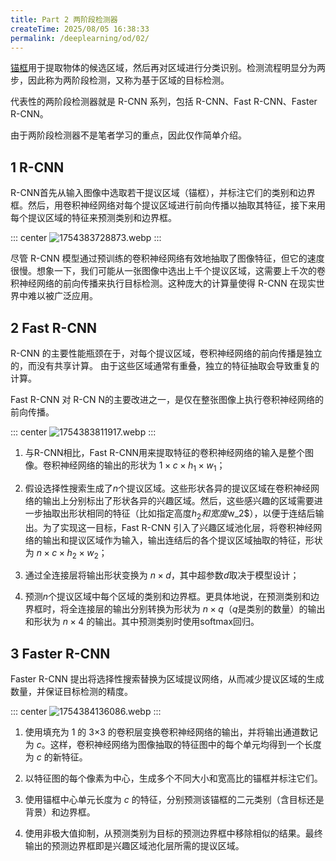 ```yaml
---
title: Part 2 两阶段检测器
createTime: 2025/08/05 16:38:33
permalink: /deeplearning/od/02/
---
```


[锚框](/deeplearning/od/01/#_2-锚框)用于提取物体的候选区域，然后再对区域进行分类识别。检测流程明显分为两步，因此称为两阶段检测，又称为基于区域的目标检测。

代表性的两阶段检测器就是 R-CNN 系列，包括 R-CNN、Fast R-CNN、Faster R-CNN。

由于两阶段检测器不是笔者学习的重点，因此仅作简单介绍。

## 1 R-CNN

R-CNN首先从输入图像中选取若干提议区域（锚框），并标注它们的类别和边界框。然后，用卷积神经网络对每个提议区域进行前向传播以抽取其特征，接下来用每个提议区域的特征来预测类别和边界框。

::: center
![1754383728873.webp](https://oss.yoake.cc/art/deeplearning/1754383728873.webp) 
:::

尽管 R-CNN 模型通过预训练的卷积神经网络有效地抽取了图像特征，但它的速度很慢。想象一下，我们可能从一张图像中选出上千个提议区域，这需要上千次的卷积神经网络的前向传播来执行目标检测。这种庞大的计算量使得 R-CNN 在现实世界中难以被广泛应用。

## 2 Fast R-CNN

R-CNN 的主要性能瓶颈在于，对每个提议区域，卷积神经网络的前向传播是独立的，而没有共享计算。 由于这些区域通常有重叠，独立的特征抽取会导致重复的计算。 

Fast R-CNN 对 R-CN N的主要改进之一，是仅在整张图像上执行卷积神经网络的前向传播。

::: center
![1754383811917.webp](https://oss.yoake.cc/art/deeplearning/1754383811917.webp) 
:::

1. 与R-CNN相比，Fast R-CNN用来提取特征的卷积神经网络的输入是整个图像。卷积神经网络的输出的形状为 $1 \times c \times h_1 \times w_1$；

2. 假设选择性搜索生成了$n$个提议区域。这些形状各异的提议区域在卷积神经网络的输出上分别标出了形状各异的兴趣区域。然后，这些感兴趣的区域需要进一步抽取出形状相同的特征（比如指定高度$h_2和宽度$w_2$），以便于连结后输出。为了实现这一目标，Fast R-CNN 引入了兴趣区域池化层，将卷积神经网络的输出和提议区域作为输入，输出连结后的各个提议区域抽取的特征，形状为 $n \times c \times h_2 \times w_2$；

3. 通过全连接层将输出形状变换为 $n \times d$，其中超参数$d$取决于模型设计；

4. 预测$n$个提议区域中每个区域的类别和边界框。更具体地说，在预测类别和边界框时，将全连接层的输出分别转换为形状为 $n \times q$（$q$是类别的数量）的输出和形状为 $n \times 4$ 的输出。其中预测类别时使用softmax回归。

## 3 Faster R-CNN

Faster R-CNN 提出将选择性搜索替换为区域提议网络，从而减少提议区域的生成数量，并保证目标检测的精度。

::: center
![1754384136086.webp](https://oss.yoake.cc/art/deeplearning/1754384136086.webp) 
:::

1. 使用填充为 1 的 3×3 的卷积层变换卷积神经网络的输出，并将输出通道数记为 $c$。这样，卷积神经网络为图像抽取的特征图中的每个单元均得到一个长度为 $c$ 的新特征。

2. 以特征图的每个像素为中心，生成多个不同大小和宽高比的锚框并标注它们。

3. 使用锚框中心单元长度为 $c$ 的特征，分别预测该锚框的二元类别（含目标还是背景）和边界框。

4. 使用非极大值抑制，从预测类别为目标的预测边界框中移除相似的结果。最终输出的预测边界框即是兴趣区域池化层所需的提议区域。

